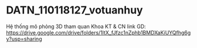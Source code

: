 # DATN_110118127_votuanhuy
Hệ thống mô phỏng 3D tham quan Khoa KT &amp; CN
link GD: https://drive.google.com/drive/folders/1ltX_fJfzc1nZphb1BMDXaKiUYQfhg6gy?usp=sharing
